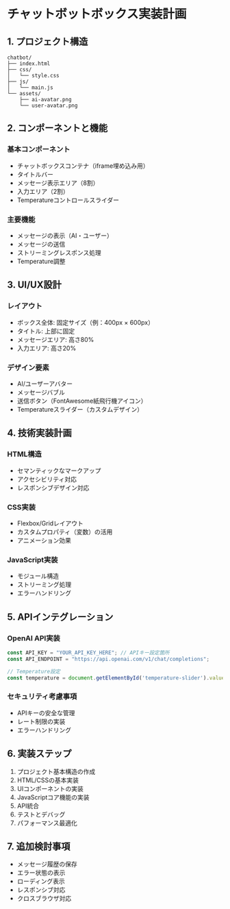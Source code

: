 # チャットボットボックス実装計画

## 1. プロジェクト構造

```
chatbot/
├── index.html
├── css/
│   └── style.css
├── js/
│   └── main.js
└── assets/
    ├── ai-avatar.png
    └── user-avatar.png
```

## 2. コンポーネントと機能

### 基本コンポーネント
- チャットボックスコンテナ（iframe埋め込み用）
- タイトルバー
- メッセージ表示エリア（8割）
- 入力エリア（2割）
- Temperatureコントロールスライダー

### 主要機能
- メッセージの表示（AI・ユーザー）
- メッセージの送信
- ストリーミングレスポンス処理
- Temperature調整

## 3. UI/UX設計

### レイアウト
- ボックス全体: 固定サイズ（例：400px × 600px）
- タイトル: 上部に固定
- メッセージエリア: 高さ80%
- 入力エリア: 高さ20%

### デザイン要素
- AI/ユーザーアバター
- メッセージバブル
- 送信ボタン（FontAwesome紙飛行機アイコン）
- Temperatureスライダー（カスタムデザイン）

## 4. 技術実装計画

### HTML構造
- セマンティックなマークアップ
- アクセシビリティ対応
- レスポンシブデザイン対応

### CSS実装
- Flexbox/Gridレイアウト
- カスタムプロパティ（変数）の活用
- アニメーション効果

### JavaScript実装
- モジュール構造
- ストリーミング処理
- エラーハンドリング

## 5. APIインテグレーション

### OpenAI API実装
```javascript
const API_KEY = "YOUR_API_KEY_HERE"; // APIキー設定箇所
const API_ENDPOINT = "https://api.openai.com/v1/chat/completions";

// Temperature設定
const temperature = document.getElementById('temperature-slider').value; // 0.0 〜 1.0
```

### セキュリティ考慮事項
- APIキーの安全な管理
- レート制限の実装
- エラーハンドリング

## 6. 実装ステップ

1. プロジェクト基本構造の作成
2. HTML/CSSの基本実装
3. UIコンポーネントの実装
4. JavaScriptコア機能の実装
5. API統合
6. テストとデバッグ
7. パフォーマンス最適化

## 7. 追加検討事項

- メッセージ履歴の保存
- エラー状態の表示
- ローディング表示
- レスポンシブ対応
- クロスブラウザ対応